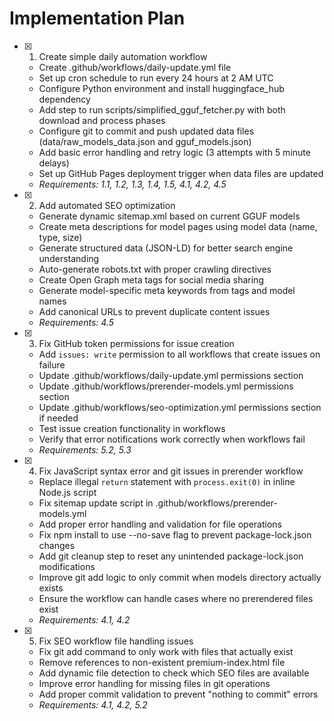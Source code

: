 # Implementation Plan

- [x] 1. Create simple daily automation workflow





  - Create .github/workflows/daily-update.yml file
  - Set up cron schedule to run every 24 hours at 2 AM UTC
  - Configure Python environment and install huggingface_hub dependency
  - Add step to run scripts/simplified_gguf_fetcher.py with both download and process phases
  - Configure git to commit and push updated data files (data/raw_models_data.json and gguf_models.json)
  - Add basic error handling and retry logic (3 attempts with 5 minute delays)
  - Set up GitHub Pages deployment trigger when data files are updated
  - _Requirements: 1.1, 1.2, 1.3, 1.4, 1.5, 4.1, 4.2, 4.5_

- [x] 2. Add automated SEO optimization





  - Generate dynamic sitemap.xml based on current GGUF models
  - Create meta descriptions for model pages using model data (name, type, size)
  - Generate structured data (JSON-LD) for better search engine understanding
  - Auto-generate robots.txt with proper crawling directives
  - Create Open Graph meta tags for social media sharing
  - Generate model-specific meta keywords from tags and model names
  - Add canonical URLs to prevent duplicate content issues
  - _Requirements: 4.5_

- [x] 3. Fix GitHub token permissions for issue creation
  - Add `issues: write` permission to all workflows that create issues on failure
  - Update .github/workflows/daily-update.yml permissions section
  - Update .github/workflows/prerender-models.yml permissions section
  - Update .github/workflows/seo-optimization.yml permissions section if needed
  - Test issue creation functionality in workflows
  - Verify that error notifications work correctly when workflows fail
  - _Requirements: 5.2, 5.3_

- [x] 4. Fix JavaScript syntax error and git issues in prerender workflow
  - Replace illegal `return` statement with `process.exit(0)` in inline Node.js script
  - Fix sitemap update script in .github/workflows/prerender-models.yml
  - Add proper error handling and validation for file operations
  - Fix npm install to use --no-save flag to prevent package-lock.json changes
  - Add git cleanup step to reset any unintended package-lock.json modifications
  - Improve git add logic to only commit when models directory actually exists
  - Ensure the workflow can handle cases where no prerendered files exist
  - _Requirements: 4.1, 4.2_

- [x] 5. Fix SEO workflow file handling issues
  - Fix git add command to only work with files that actually exist
  - Remove references to non-existent premium-index.html file
  - Add dynamic file detection to check which SEO files are available
  - Improve error handling for missing files in git operations
  - Add proper commit validation to prevent "nothing to commit" errors
  - _Requirements: 4.1, 4.2, 5.2_